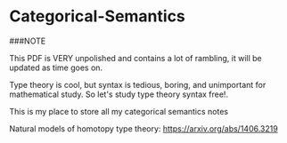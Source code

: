 # Categorical-Semantics
###NOTE

This PDF is VERY unpolished and contains a lot of rambling, it will be updated as time goes on.

Type theory is cool, but syntax is tedious, boring, and unimportant for mathematical study. So let's study type theory syntax free!.

This is my place to store all my categorical semantics notes

Natural models of homotopy type theory: https://arxiv.org/abs/1406.3219
